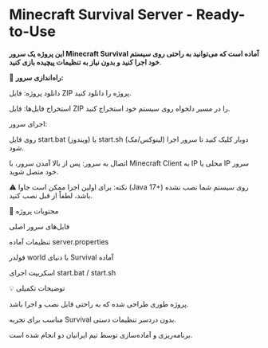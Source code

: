 # Minecraft Survival Server - Ready-to-Use

**این پروژه یک سرور Minecraft Survival آماده است که می‌توانید به راحتی روی سیستم خود اجرا کنید و بدون نیاز به تنظیمات پیچیده بازی کنید**.

🚀 **راه‌اندازی سرور:**

دانلود پروژه: فایل ZIP پروژه را دانلود کنید.

استخراج فایل‌ها: فایل ZIP را در مسیر دلخواه روی سیستم خود استخراج کنید.

اجرای سرور:

روی فایل start.bat (ویندوز) یا start.sh (لینوکس/مک) دوبار کلیک کنید تا سرور اجرا شود.

اتصال به سرور: پس از بالا آمدن سرور، با Minecraft Client به IP محلی یا IP سرور خود متصل شوید.

⚠️ نکته: برای اولین اجرا ممکن است جاوا (Java 17+) روی سیستم شما نصب نشده باشد، لطفاً از قبل نصب کنید.

📂 محتویات پروژه

فایل‌های سرور اصلی

تنظیمات آماده server.properties

فولدر world با دنیای Survival آماده

اسکریپت اجرای start.bat / start.sh

💡 توضیحات تکمیلی

پروژه طوری طراحی شده که به راحتی قابل نصب و اجرا باشد.

مناسب برای تجربه Survival بدون دردسر تنظیمات دستی.

برنامه‌ریزی و آماده‌سازی توسط تیم ایرانیان دو انجام شده است.
